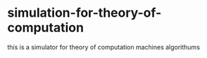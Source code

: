 # simulation-for-theory-of-computation
this is a simulator for theory of computation machines algorithums
